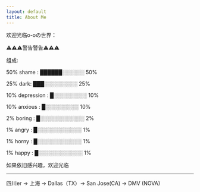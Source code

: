```yaml
---
layout: default
title: About Me
---
```


欢迎光临o-oの世界：


⚠️⚠️⚠️警告警告⚠️⚠️⚠️

组成:

50% shame : ██████░░░░░░ 50%

25% dark: ███░░░░░░░░░ 25%	

10% depression : █░░░░░░░░░ 10%

10% anxious : █░░░░░░░░░ 10%

2% boring : █░░░░░░░░░░░░ 2%	

1% angry : █░░░░░░░░░░░░ 1%

1% horny : █░░░░░░░░░░░░ 1%

1% happy : █░░░░░░░░░░░░ 1%




如果依旧感兴趣，欢迎光临


---------------------

四川er → 上海 → Dallas（TX）→ San Jose(CA) → DMV (NOVA)
